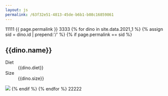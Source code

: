 ```yaml
---
layout: js
permalink: /63f32e51-4813-45de-b6b1-b08c16859861
---
```

11111
{{ page.permalink }}
3333
{% for dino in site.data.2021_1 %}
{% assign sid = dino.id | prepend:'/' %}
{% if page.permalink == sid %}
  <h2>{{dino.name}}</h2>
  <dl>
    <dt>Diet</dt>
    <dd>{{dino.diet}}</dd>
    <dt>Size</dt>
    <dd>{{dino.size}}</dd>
  </dl>
  <img src="{{dino.url}}" />
{% endif %}
{% endfor %}
22222
